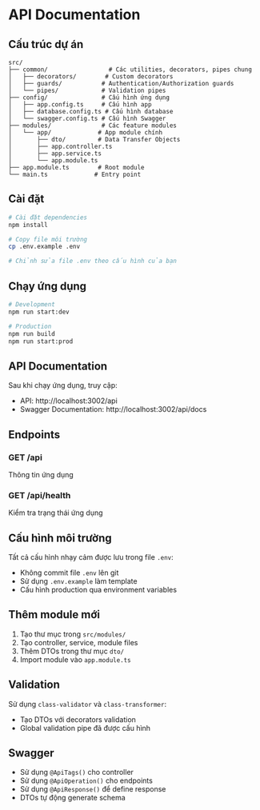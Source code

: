 # API Documentation

## Cấu trúc dự án

```
src/
├── common/                 # Các utilities, decorators, pipes chung
│   ├── decorators/        # Custom decorators
│   ├── guards/           # Authentication/Authorization guards
│   └── pipes/            # Validation pipes
├── config/               # Cấu hình ứng dụng
│   ├── app.config.ts     # Cấu hình app
│   ├── database.config.ts # Cấu hình database
│   └── swagger.config.ts # Cấu hình Swagger
├── modules/              # Các feature modules
│   └── app/             # App module chính
│       ├── dto/         # Data Transfer Objects
│       ├── app.controller.ts
│       ├── app.service.ts
│       └── app.module.ts
├── app.module.ts        # Root module
└── main.ts             # Entry point
```

## Cài đặt

```bash
# Cài đặt dependencies
npm install

# Copy file môi trường
cp .env.example .env

# Chỉnh sửa file .env theo cấu hình của bạn
```

## Chạy ứng dụng

```bash
# Development
npm run start:dev

# Production
npm run build
npm run start:prod
```

## API Documentation

Sau khi chạy ứng dụng, truy cập:
- API: http://localhost:3002/api
- Swagger Documentation: http://localhost:3002/api/docs

## Endpoints

### GET /api
Thông tin ứng dụng

### GET /api/health  
Kiểm tra trạng thái ứng dụng

## Cấu hình môi trường

Tất cả cấu hình nhạy cảm được lưu trong file `.env`:
- Không commit file `.env` lên git
- Sử dụng `.env.example` làm template
- Cấu hình production qua environment variables

## Thêm module mới

1. Tạo thư mục trong `src/modules/`
2. Tạo controller, service, module files
3. Thêm DTOs trong thư mục `dto/`
4. Import module vào `app.module.ts`

## Validation

Sử dụng `class-validator` và `class-transformer`:
- Tạo DTOs với decorators validation
- Global validation pipe đã được cấu hình

## Swagger

- Sử dụng `@ApiTags()` cho controller
- Sử dụng `@ApiOperation()` cho endpoints  
- Sử dụng `@ApiResponse()` để define response
- DTOs tự động generate schema